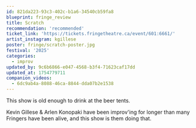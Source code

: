 ```yaml
---
id: 821da223-93c3-402c-b1a6-34540cb59fa8
blueprint: fringe_review
title: Scratch
recommendation: 'recommended'
ticket_link: 'https://tickets.fringetheatre.ca/event/601:6661/'
artist_instagram: kgillese
poster: fringe/scratch-poster.jpg
festival: '2025'
categories:
  - improv
updated_by: 9c6b6866-e047-4568-b3f4-71623caf17dd
updated_at: 1754779711
companion_videos:
  - 6dc9ab4a-8088-46ca-8844-dda07b2e1538
---
```

This show is old enough to drink at the beer tents.

Kevin Gillese & Arlen Konopaki have been improv'ing for longer than many Fringers have been alive, and this show is them doing that.
